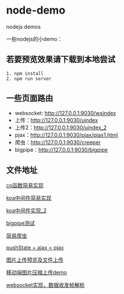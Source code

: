 # node-demo
nodejs demos

一些nodejs的小demo：

## 若要预览效果请下载到本地尝试

```
1. npm install
2. npm run server
```

## 一些页面路由

 - websocket: http://127.0.0.1:9030/wsindex
 - 上传：http://127.0.0.1:9030/uindex
 - 上传2：http://127.0.0.1:9030/uindex_2
 - pjax：http://127.0.0.1:9030/pjax/pjax1.html
 - 爬虫：http://127.0.0.1:9030/creeper
 - bigpipe：http://127.0.0.1:9030/bigpipe

## 文件地址

[co函数简易实现](https://github.com/godky/node-demo/tree/master/other/myco.js)

[koa中间件简易实现](https://github.com/godky/node-demo/tree/master/other/mykoa.js)

[koa中间件实现_2](https://github.com/godky/node-demo/tree/master/other/mykoa_2.js)

[bigpipe测试](https://github.com/godky/node-demo/tree/master/server/bigpipe)

[简易爬虫](https://github.com/godky/node-demo/tree/master/server/creeper)

[pushState + ajax = pjax](https://github.com/godky/node-demo/tree/master/server/pjax)

[图片上传预览及文件上传](https://github.com/godky/node-demo/tree/master/server/upload)

[移动端图片压缩上传demo](https://github.com/godky/node-demo/tree/master/server/upload/index_2.html)

[websocket实现，数据收发帧解析](https://github.com/godky/node-demo/tree/master/server/websocket)
